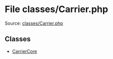 File classes/Carrier.php
=========

Source: [classes/Carrier.php](https://github.com/PrestaShop/PrestaShop/blob/1.6.0.10/classes/Carrier.php)


Classes
-------

* [CarrierCore](class.CarrierCore.md)


